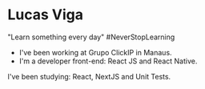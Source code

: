 # Lucas Viga

"Learn something every day" #NeverStopLearning

- I've been working at Grupo ClickIP in Manaus.
- I'm a developer front-end: React JS and React Native.

I've been studying: React, NextJS and Unit Tests.
<!-- [![Anurag's GitHub stats](https://github-readme-stats.vercel.app/api?username=anuraghazra)](https://github.com/lucasviga/github-readme-stats) -->

<!--
**lucasviga/lucasviga** is a ✨ _special_ ✨ repository because its `README.md` (this file) appears on your GitHub profile.

Here are some ideas to get you started:

- 🔭 I’m currently working on ...
- 🌱 I’m currently learning ...
- 👯 I’m looking to collaborate on ...
- 🤔 I’m looking for help with ...
- 💬 Ask me about ...
- 📫 How to reach me: ...
- 😄 Pronouns: ...
- ⚡ Fun fact: ...
-->
